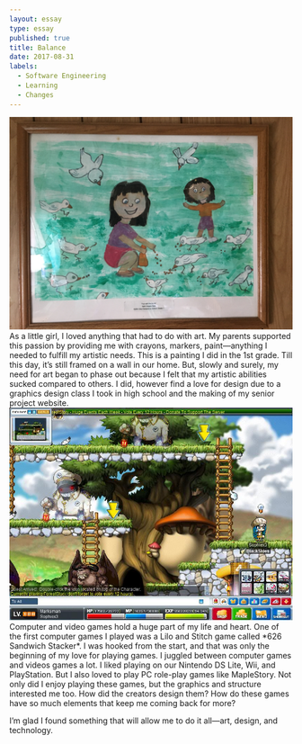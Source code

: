 ```yaml
---
layout: essay
type: essay
published: true
title: Balance
date: 2017-08-31
labels:
  - Software Engineering
  - Learning
  - Changes
---
```


<img class="ui medium left floated rounded image" src="../images/painting.JPG" width="600">
As a little girl, I loved anything that had to do with art. My parents supported this passion by providing me with crayons, markers, paint—anything I needed to fulfill my artistic needs. This is a painting I did in the 1st grade. Till this day, it’s still framed on a wall in our home. But, slowly and surely, my need for art began to phase out because I felt that my artistic abilities sucked compared to others. I did, however find a love for design due to a graphics design class I took in high school and the making of my senior project website. 

<img class="ui medium right floated rounded image" src="../images/maplestory.JPG" width="600">
Computer and video games hold a huge part of my life and heart. One of the first computer games I played was a Lilo and Stitch game called *626 Sandwich Stacker*. I was hooked from the start, and that was only the beginning of my love for playing games. I juggled between computer games and videos games a lot. I liked playing on our Nintendo DS Lite, Wii, and PlayStation. But I also loved to play PC role-play games like MapleStory. Not only did I enjoy playing these games, but the graphics and structure interested me too. How did the creators design them? How do these games have so much elements that keep me coming back for more?


I’m glad I found something that will allow me to do it all—art, design, and technology. 

